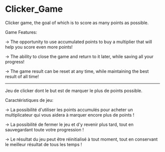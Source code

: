 # Clicker_Game

Clicker game, the goal of which is to score as many points as possible.

Game Features:

-> The opportunity to use accumulated points to buy a multiplier that will help you score even more points!

-> The ability to close the game and return to it later, while saving all your progress!

-> The game result can be reset at any time, while maintaining the best result of all time!

---------------

Jeu de clicker dont le but est de marquer le plus de points possible.

Caractéristiques de jeu:

-> La possibilité d'utiliser les points accumulés pour acheter un multiplicateur qui vous aidera à marquer encore plus de points !

-> La possibilité de fermer le jeu et d'y revenir plus tard, tout en sauvegardant toute votre progression !

-> Le résultat du jeu peut être réinitialisé à tout moment, tout en conservant le meilleur résultat de tous les temps !